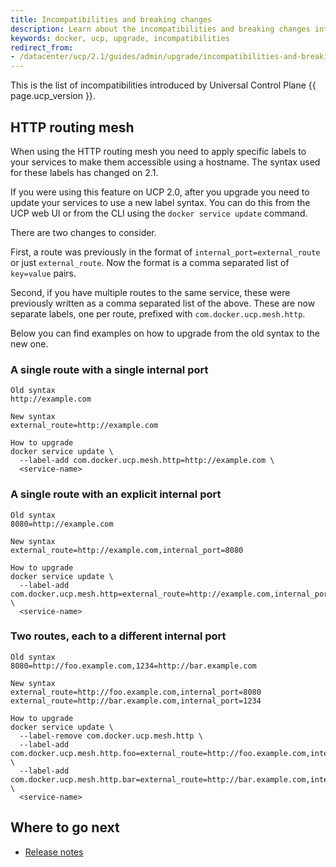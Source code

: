 ```yaml
---
title: Incompatibilities and breaking changes
description: Learn about the incompatibilities and breaking changes introduced by Universal Control Plane version {{ page.ucp_version }}
keywords: docker, ucp, upgrade, incompatibilities
redirect_from:
- /datacenter/ucp/2.1/guides/admin/upgrade/incompatibilities-and-breaking-changes/
---
```


This is the list of incompatibilities introduced by Universal Control Plane
{{ page.ucp_version }}.

## HTTP routing mesh

When using the HTTP routing mesh you need to apply specific labels to your
services to make them accessible using a hostname.
The syntax used for these labels has changed on 2.1.

If you were using this feature on UCP 2.0, after you upgrade you need to
update your services to use a new label syntax.
You can do this from the UCP web UI or from the CLI using the
`docker service update` command.

There are two changes to consider.

First, a route was previously in the format of `internal_port=external_route`
or just `external_route`. Now the format is a comma separated list of
`key=value` pairs.

Second, if you have multiple routes to the same service, these were previously
written as a comma separated list of the above. These are now separate labels,
one per route, prefixed with `com.docker.ucp.mesh.http`.

Below you can find examples on how to upgrade from the old syntax to the new
one.

### A single route with a single internal port

```none
Old syntax
http://example.com

New syntax
external_route=http://example.com

How to upgrade
docker service update \
  --label-add com.docker.ucp.mesh.http=http://example.com \
  <service-name>
```

### A single route with an explicit internal port

```none
Old syntax
8080=http://example.com

New syntax
external_route=http://example.com,internal_port=8080

How to upgrade
docker service update \
  --label-add com.docker.ucp.mesh.http=external_route=http://example.com,internal_port=8080 \
  <service-name>
```

### Two routes, each to a different internal port

```none
Old syntax
8080=http://foo.example.com,1234=http://bar.example.com

New syntax
external_route=http://foo.example.com,internal_port=8080
external_route=http://bar.example.com,internal_port=1234

How to upgrade
docker service update \
  --label-remove com.docker.ucp.mesh.http \
  --label-add com.docker.ucp.mesh.http.foo=external_route=http://foo.example.com,internal_port=8080 \
  --label-add com.docker.ucp.mesh.http.bar=external_route=http://bar.example.com,internal_port=1234 \
  <service-name>
```

 <h2>Where to go next</h2>

 * [Release notes](index.md)
